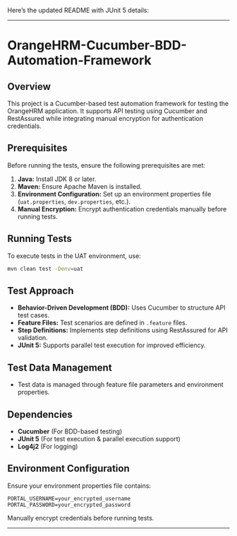 Here’s the updated README with JUnit 5 details:

---

# OrangeHRM-Cucumber-BDD-Automation-Framework

## Overview
This project is a Cucumber-based test automation framework for testing the OrangeHRM application. It supports API testing using Cucumber and RestAssured while integrating manual encryption for authentication credentials.

## Prerequisites
Before running the tests, ensure the following prerequisites are met:

1. **Java:** Install JDK 8 or later.
2. **Maven:** Ensure Apache Maven is installed.
3. **Environment Configuration:** Set up an environment properties file (`uat.properties`, `dev.properties`, etc.).
4. **Manual Encryption:** Encrypt authentication credentials manually before running tests.

## Running Tests

To execute tests in the UAT environment, use:
```sh
mvn clean test -Denv=uat
```  

## Test Approach

- **Behavior-Driven Development (BDD):** Uses Cucumber to structure API test cases.
- **Feature Files:** Test scenarios are defined in `.feature` files.
- **Step Definitions:** Implements step definitions using RestAssured for API validation.
- **JUnit 5:** Supports parallel test execution for improved efficiency.

## Test Data Management
- Test data is managed through feature file parameters and environment properties.

## Dependencies
- **Cucumber** (For BDD-based testing)
- **JUnit 5** (For test execution & parallel execution support)
- **Log4j2** (For logging)

## Environment Configuration
Ensure your environment properties file contains:
```
PORTAL_USERNAME=your_encrypted_username  
PORTAL_PASSWORD=your_encrypted_password  
```  
Manually encrypt credentials before running tests.

---